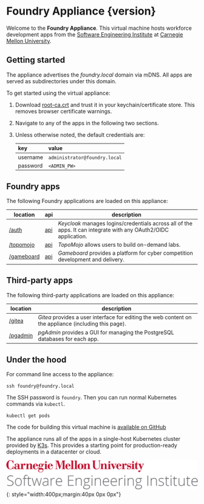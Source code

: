 # Foundry Appliance {version}

Welcome to the **Foundry Appliance**. This virtual machine hosts workforce development apps from the [Software Engineering Institute](https://sei.cmu.edu) at [Carnegie Mellon University](https://cmu.edu).

## Getting started

The appliance advertises the _foundry.local_ domain via mDNS. All apps are served as subdirectories under this domain.

To get started using the virtual appliance:

1. Download [root-ca.crt](root-ca.crt) and trust it in your keychain/certificate store. This removes browser certificate warnings.
2. Navigate to any of the apps in the following two sections.
3. Unless otherwise noted, the default credentials are:  

    |key|value|
    |-|-|
    |username|`administrator@foundry.local`|
    |password|`<ADMIN_PW>`|


## Foundry apps

The following Foundry applications are loaded on this appliance:

| location | api | description |
| -------- | --- | ----------- |
| [/auth](/auth)|[api](https://www.keycloak.org/docs-api/latest/rest-api/index.html)| _Keycloak_ manages logins/credentials across all of the apps. It can integrate with any OAuth2/OIDC application.|
| [/topomojo](/topomojo)|[api](/topomojo/api)| _TopoMojo_ allows users to build on-demand labs.|
| [/gameboard](/gameboard)|[api](/gameboard/api)| _Gameboard_ provides a platform for cyber competition development and delivery.|

## Third-party apps

The following third-party applications are loaded on this appliance:

| location | description |
| -------- | ----------- |
| [/gitea](/gitea)| _Gitea_ provides a user interface for editing the web content on the appliance (including this page).|
| [/pgadmin](/pgadmin)| _pgAdmin_ provides a GUI for managing the PostgreSQL databases for each app. |

## Under the hood

For command line access to the appliance:

```
ssh foundry@foundry.local
```

The SSH password is `foundry`. Then you can run normal Kubernetes commands via `kubectl`.

```
kubectl get pods
```

The code for building this virtual machine is [available on GitHub](https://github.com/cmu-sei/gameboard-appliance)

The appliance runs all of the apps in a single-host Kubernetes cluster provided by [K3s](https://k3s.io/). This provides a starting point for production-ready deployments in a datacenter or cloud.

![CMU SEI Unitmark](assets/cmu-sei-unitmark.png){: style="width:400px;margin:40px 0px 0px"}
